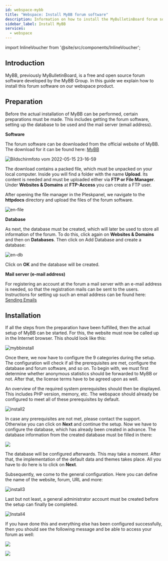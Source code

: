 ```yaml
---
id: webspace-mybb
title: "Webspace: Install MyBB forum software"
description: Information on how to install the MyBulletinBoard forum software on your webspace from ZAP-Hosting - ZAP-Hosting.com documentation
sidebar_label: Install MyBB
services:
  - webspace
---
```


import InlineVoucher from '@site/src/components/InlineVoucher';

## Introduction

MyBB, previously MyBulletinBoard, is a free and open source forum software developed by the MyBB Group. In this guide we explain how to install this forum software on our webspace product. 

<InlineVoucher />

## Preparation

Before the actual installation of MyBB can be performed, certain preparations must be made. This includes getting the forum software, setting up the database to be used and the mail server (email address).


**Software**

The forum software can be downloaded from the official website of MyBB. The download for it can be found here: [MyBB](https://mybb.com/download/)

![Bildschirmfoto vom 2022-05-15 23-16-59](https://screensaver01.zap-hosting.com/index.php/s/s8kbtNFq6c79SoH/preview)

The download contains a packed file, which must be unpacked on your local computer. Inside you will find a folder with the name **Upload**. Its content is needed and must be uploaded either via **FTP or File Manager**. Under **Websites & Domains** at **FTP-Access** you can create a FTP user.

After opening the file manager in the Pleskpanel, we navigate to the **httpdocs** directory and upload the files of the forum software.


![en-file](https://screensaver01.zap-hosting.com/index.php/s/x9oWpWCzrtB87e7/preview)


**Database**

As next, the database must be created, which will later be used to store all information of the forum. To do this, click again on **Websites & Domains** and then on **Databases**. Then click on Add Database and create a database:  

![en-db](https://screensaver01.zap-hosting.com/index.php/s/f3dwjM5qxQQpzd6/preview)

Click on **OK** and the database will be created.



**Mail server (e-mail address)**

For registering an account at the forum a mail server with an e-mail address is needed, so that the registration mails can be sent to the users. Instructions for setting up such an email address can be found here: [Sending Emails](webspace-plesk-sendmail.md)



## Installation

If all the steps from the preparation have been fulfilled, then the actual setup of MyBB can be started. For this, the website must now be called up in the Internet browser. This should look like this: 

![mybbinstall](https://screensaver01.zap-hosting.com/index.php/s/DzgRZMBFotTgsXZ/preview)


Once there, we now have to configure the 9 categories during the setup. The configuration will check if all the prerequisites are met, configure the database and forum software, and so on. To begin with, we must first determine whether anonymous statistics should be forwarded to MyBB or not. After that, the license terms have to be agreed upon as well. 

An overview of the required system prerequisites should then be displayed. This includes PHP version, memory, etc. The webspace should already be configured to meet all of these prerequisites by default.


![install2](https://screensaver01.zap-hosting.com/index.php/s/fTJQGRADn5SF62C/preview)


In case any prerequisites are not met, please contact the support. Otherwise you can click on **Next** and continue the setup. Now we have to configure the database, which has already been created in advance. The database information from the created database must be filled in there: 

![](https://screensaver01.zap-hosting.com/index.php/s/GaRZiSizcYCMX3Z/preview)



The database will be configured afterwards. This may take a moment.  After that, the implementation of the default data and themes takes place. All you have to do here is to click on **Next**.


Subsequently, we come to the general configuration. Here you can define the name of the website, forum, URL and more:


![install3](https://screensaver01.zap-hosting.com/index.php/s/asEA4KqtZGaN65A/preview)


Last but not least, a general administrator account must be created before the setup can finally be completed. 


![Install4](https://screensaver01.zap-hosting.com/index.php/s/3T6NMLYyMnb4pja/preview)


If you have done this and everything else has been configured successfully, then you should see the following message and be able to access your forum as well:

![](https://screensaver01.zap-hosting.com/index.php/s/9N2jBCbzEYe2iyn/preview)

![](https://screensaver01.zap-hosting.com/index.php/s/g9iecMjiDX4GoqP/preview)

<InlineVoucher />
